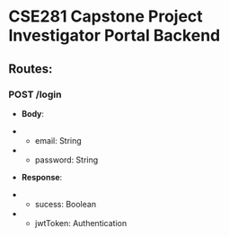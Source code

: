 # CSE281 Capstone Project Investigator Portal Backend


## Routes:

### POST /login
* **Body**: 
* * email: String
* * password:  String

* **Response**:  
* * sucess: Boolean
* * jwtToken:  Authentication
